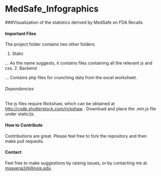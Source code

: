 MedSafe_Infographics
====================

###Visualization of the statistics derived by MedSafe on FDA Recalls

#### Important Files

The project folder contains two other folders:

1. Static

... As the name suggests, it contains files containing all the relevant js and css.
2. Backend

... Contains php files for crunching data from the excel worksheet.

###### Dependencies
The js files require Rickshaw, which can be obtained at http://code.shutterstock.com/rickshaw . Download and place the .min.js file under static/js.


#### How to Contribute
Contributions are great. Please feel free to fork the repository and then make pull requests.

#### Contact 
Feel free to make suggestions by raising issues, or by contacting me at msaxena2@illinois.edu.